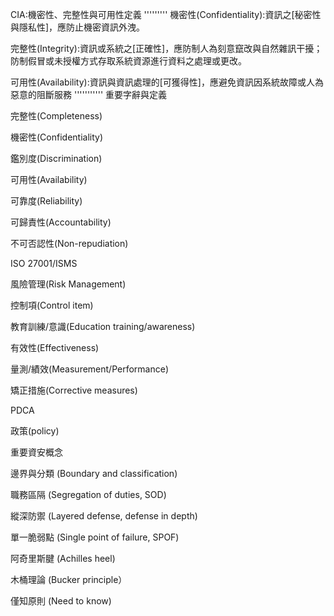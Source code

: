 CIA:機密性、完整性與可用性定義
'''''''''
機密性(Confidentiality):資訊之[秘密性與隱私性]，應防止機密資訊外洩。

完整性(Integrity):資訊或系統之[正確性]，應防制人為刻意竄改與自然雜訊干擾；防制假冒或未授權方式存取系統資源進行資料之處理或更改。

可用性(Availability):資訊與資訊處理的[可獲得性]，應避免資訊因系統故障或人為惡意的阻斷服務
'''''''''''
重要字辭與定義

完整性(Completeness)   

機密性(Confidentiality)

鑑別度(Discrimination)

可用性(Availability)

可靠度(Reliability)

可歸責性(Accountability)

不可否認性(Non-repudiation)

ISO 27001/ISMS 

風險管理(Risk Management)

控制項(Control item)

教育訓練/意識(Education training/awareness)

有效性(Effectiveness)

量測/績效(Measurement/Performance)

矯正措施(Corrective measures)

PDCA 

政策(policy)

重要資安概念


邊界與分類 (Boundary and classification)

職務區隔 (Segregation of duties, SOD)

縱深防禦 (Layered defense, defense in depth)

單一脆弱點 (Single point of failure, SPOF)

阿奇里斯腱 (Achilles heel)

木桶理論 (Bucker principle）

僅知原則 (Need to know)














